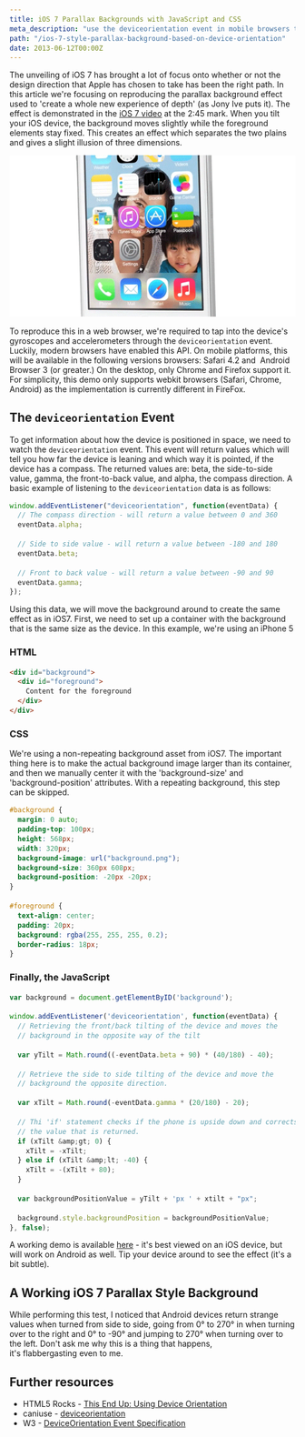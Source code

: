 ```yaml
---
title: iOS 7 Parallax Backgrounds with JavaScript and CSS
meta_description: "use the deviceorientation event in mobile browsers to reproduce the parallax background effect introduced in ios 7 with javascript and css."
path: "/ios-7-style-parallax-background-based-on-device-orientation"
date: 2013-06-12T00:00Z
---
```


The unveiling of iOS 7 has brought a lot of focus onto whether or not the design
direction that Apple has chosen to take has been the right path. In this article
we're focusing on reproducing the parallax background effect used to 'create a
whole new experience of depth' (as Jony Ive puts it). The effect is demonstrated
in the <a href="http://www.apple.com/ios/ios7/#video" target="_blank">iOS 7
video</a> at the 2:45 mark. When you tilt your iOS device, the background moves
slightly while the foreground elements stay fixed. This creates an effect which
separates the two plains and gives a slight illusion of three dimensions.

![Parallax Background Motion](ku-xlarge.gif)

To reproduce this in a web browser, we're required to tap into the device's
gyroscopes and accelerometers through the `deviceorientation` event. Luckily,
modern browsers have enabled this API. On mobile platforms, this will be
available in the following versions browsers: Safari 4.2 and  Android Browser 3
(or greater.) On the desktop, only Chrome and Firefox support it. For
simplicity, this demo only supports webkit browsers (Safari, Chrome, Android) as
the implementation is currently different in FireFox.

## The `deviceorientation` Event

To get information about how the device is positioned in space, we need to watch
the `deviceorientation` event. This event will return values which will tell you
how far the device is leaning and which way it is pointed, if the device has a
compass. The returned values are: beta, the side-to-side value, gamma, the
front-to-back value, and alpha, the compass direction. A basic example of
listening to the `deviceorientation` data is as follows:

```javascript
window.addEventListener("deviceorientation", function(eventData) {
  // The compass direction - will return a value between 0 and 360
  eventData.alpha;

  // Side to side value - will return a value between -180 and 180
  eventData.beta;

  // Front to back value - will return a value between -90 and 90
  eventData.gamma;
});
```

Using this data, we will move the background around to create the same effect as
in iOS7. First, we need to set up a container with the background that is the
same size as the device. In this example, we're using an iPhone 5

### HTML

```html
<div id="background">
  <div id="foreground">
    Content for the foreground
  </div>
</div>
```

### CSS

We're using a non-repeating background asset from iOS7. The important thing here
is to make the actual background image larger than its container, and then we
manually center it with the 'background-size' and 'background-position'
attributes. With a repeating background, this step can be skipped.

```css
#background {
  margin: 0 auto;
  padding-top: 100px;
  height: 568px;
  width: 320px;
  background-image: url("background.png");
  background-size: 360px 608px;
  background-position: -20px -20px;
}

#foreground {
  text-align: center;
  padding: 20px;
  background: rgba(255, 255, 255, 0.2);
  border-radius: 18px;
}
```

### Finally, the JavaScript

```javascript
var background = document.getElementByID('background');

window.addEventListener('deviceorientation', function(eventData) {
  // Retrieving the front/back tilting of the device and moves the
  // background in the opposite way of the tilt

  var yTilt = Math.round((-eventData.beta + 90) * (40/180) - 40);

  // Retrieve the side to side tilting of the device and move the
  // background the opposite direction.

  var xTilt = Math.round(-eventData.gamma * (20/180) - 20);

  // Thi 'if' statement checks if the phone is upside down and corrects
  // the value that is returned.
  if (xTilt &amp;gt; 0) {
    xTilt = -xTilt;
  } else if (xTilt &amp;lt; -40) {
    xTilt = -(xTilt + 80);
  }

  var backgroundPositionValue = yTilt + 'px ' + xtilt + "px";

  background.style.backgroundPosition = backgroundPositionValue;
}, false);
```

A working demo is available <a href="http://cedar.io/ios7-parallax">here</a> -
it's best viewed on an iOS device, but will work on Android as well. Tip your
device around to see the effect (it's a bit subtle).

## A Working iOS 7 Parallax Style Background

While performing this test, I noticed that Android devices return strange values
when turned from side to side, going from 0° to 270° in when turning over to the
right and 0° to -90° and jumping to 270° when turning over to the left. Don't
ask me why this is a thing that happens, it's flabbergasting even to me.

## Further resources

* HTML5 Rocks -
  <a href="http://www.html5rocks.com/en/tutorials/device/orientation/">This End
  Up: Using Device Orientation</a>
* caniuse -
  <a href="http://caniuse.com/#feat=deviceorientation">deviceorientation</a>
* W3 - <a href="http://www.w3.org/TR/orientation-event/">DeviceOrientation Event
  Specification</a>
